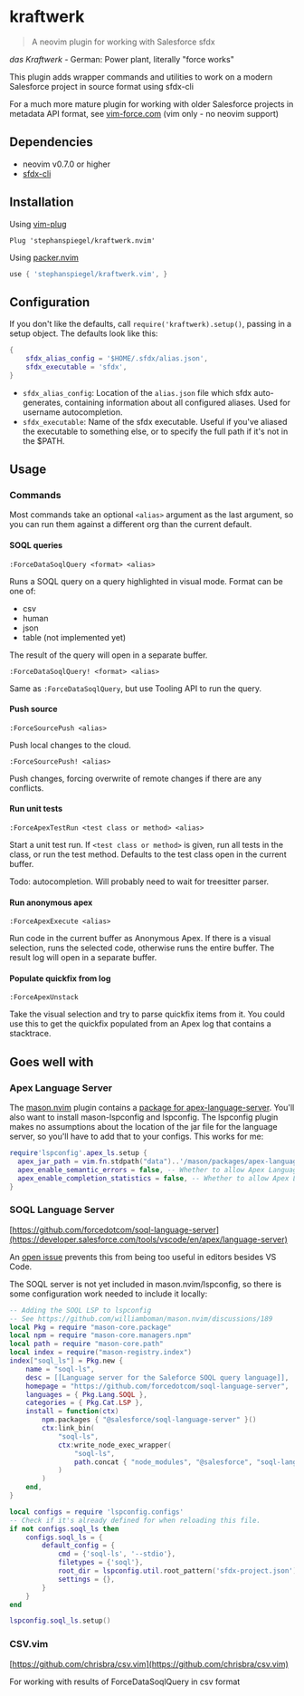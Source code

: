 # kraftwerk

> A neovim plugin for working with Salesforce sfdx

_das Kraftwerk_ - German: Power plant, literally "force works"

This plugin adds wrapper commands and utilities to work on a modern Salesforce project in source format using sfdx-cli

For a much more mature plugin for working with older Salesforce projects in metadata API format, see [vim-force.com](https://github.com/neowit/vim-force.com) (vim only - no neovim support)

## Dependencies

* neovim v0.7.0 or higher
* [sfdx-cli](https://developer.salesforce.com/tools/sfdxcli)

## Installation

Using [vim-plug](https://github.com/junegunn/vim-plug)

```viml
Plug 'stephanspiegel/kraftwerk.nvim'
```

Using [packer.nvim](https://github.com/wbthomason/packer.nvim)

```lua
use { 'stephanspiegel/kraftwerk.vim', }
```

## Configuration

If you don't like the defaults, call `require('kraftwerk).setup()`, passing in a setup object. The defaults look like this:

```lua
{
    sfdx_alias_config = '$HOME/.sfdx/alias.json',
    sfdx_executable = 'sfdx',
}
```
* `sfdx_alias_config`: Location of the `alias.json` file which sfdx auto-generates, containing information about all configured aliases. Used for username autocompletion.
* `sfdx_executable`: Name of the sfdx executable. Useful if you've aliased the executable to something else, or to specify the full path if it's not in the $PATH.

## Usage

### Commands

Most commands take an optional `<alias>` argument as the last argument, so you can run them against a different org than the current default. 

#### SOQL queries

```
:ForceDataSoqlQuery <format> <alias>
```
Runs a SOQL query on a query highlighted in visual mode. Format can be one of:
* csv 
* human
* json
* table (not implemented yet)

The result of the query will open in a separate buffer.

```
:ForceDataSoqlQuery! <format> <alias>
```

Same as `:ForceDataSoqlQuery`, but use Tooling API to run the query.

####  Push source
```
:ForceSourcePush <alias>
```

Push local changes to the cloud.

```
:ForceSourcePush! <alias>
```
Push changes, forcing overwrite of remote changes if there are any conflicts.

#### Run unit tests
```
:ForceApexTestRun <test class or method> <alias>
```

Start a unit test run. If `<test class or method>` is given, run all tests in the class, or run the test method. Defaults to the test class open in the current buffer.

Todo: autocompletion. Will probably need to wait for treesitter parser.

#### Run anonymous apex
```
:ForceApexExecute <alias>
```

Run code in the current buffer as Anonymous Apex. If there is a visual selection, runs the selected code, otherwise runs the entire buffer. The result log will open in a separate buffer.

#### Populate quickfix from log

```
:ForceApexUnstack
```

Take the visual selection and try to parse quickfix items from it.
You could use this to get the quickfix populated from an Apex log that contains
a stacktrace.

## Goes well with

### Apex Language Server

The [mason.nvim](https://github.com/williamboman/mason.nvim) plugin contains a [package for apex-language-server](https://github.com/williamboman/mason.nvim/blob/main/PACKAGES.md#apex-language-server). You'll also want to install mason-lspconfig and lspconfig. The lspconfig plugin makes no assumptions about the location of the jar file for the language server, so you'll have to add that to your configs. This works for me:
```lua
require'lspconfig'.apex_ls.setup {
  apex_jar_path = vim.fn.stdpath("data")..'/mason/packages/apex-language-server/apex-jorje-lsp.jar', -- Where mason.nvim installs the jar file
  apex_enable_semantic_errors = false, -- Whether to allow Apex Language Server to surface semantic errors
  apex_enable_completion_statistics = false, -- Whether to allow Apex Language Server to collect telemetry on code completion usage
}
```

### SOQL Language Server
[https://github.com/forcedotcom/soql-language-server](https://developer.salesforce.com/tools/vscode/en/apex/language-server)

An [open issue](https://github.com/forcedotcom/soql-language-server/issues/43) prevents this from being too useful in editors besides VS Code.

The SOQL server is not yet included in mason.nvim/lspconfig, so there is some configuration work needed to include it locally:

```lua
-- Adding the SOQL LSP to lspconfig
-- See https://github.com/williamboman/mason.nvim/discussions/189
local Pkg = require "mason-core.package"
local npm = require "mason-core.managers.npm"
local path = require "mason-core.path"
local index = require("mason-registry.index")
index["soql_ls"] = Pkg.new {
    name = "soql-ls",
    desc = [[Language server for the Saleforce SOQL query language]],
    homepage = "https://github.com/forcedotcom/soql-language-server",
    languages = { Pkg.Lang.SOQL },
    categories = { Pkg.Cat.LSP },
    install = function(ctx)
        npm.packages { "@salesforce/soql-language-server" }()
        ctx:link_bin(
            "soql-ls",
            ctx:write_node_exec_wrapper(
                "soql-ls",
                path.concat { "node_modules", "@salesforce", "soql-language-server", "lib", "server.js" }
            )
        )
    end,
}

local configs = require 'lspconfig.configs'
-- Check if it's already defined for when reloading this file.
if not configs.soql_ls then
    configs.soql_ls = {
        default_config = {
            cmd = {'soql-ls', '--stdio'},
            filetypes = {'soql'},
            root_dir = lspconfig.util.root_pattern('sfdx-project.json'),
            settings = {},
        }
    }
end

lspconfig.soql_ls.setup() 
```
### CSV.vim
[https://github.com/chrisbra/csv.vim](https://github.com/chrisbra/csv.vim)

For working with results of ForceDataSoqlQuery in csv format

